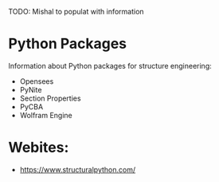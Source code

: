 TODO: Mishal to populat with information
# Python Packages
Information about Python packages for structure engineering:
- Opensees
- PyNite
- Section Properties
- PyCBA
- Wolfram Engine

# Webites:
- https://www.structuralpython.com/
